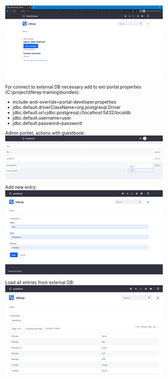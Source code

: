 ![alt text](https://github.com/usovaleksei/liferay-training/blob/master/images/taskOneScreen.PNG)

For connect to external DB necessary add to ext-portal.properties (C:\project\liferay-training\bundles):
- include-and-override=portal-developer.properties
- jdbc.default.driverClassName=org.postgresql.Driver
- jdbc.default.url=jdbc:postgresql://localhost:5432/localdb
- jdbc.default.username=user
- jdbc.default.password=password

Admin portlet, actions with guestbook:
![alt text](https://github.com/usovaleksei/liferay-training/blob/master/images/admin_portlet.PNG)

Add new entry:
![alt text](https://github.com/usovaleksei/liferay-training/blob/master/images/new_entry.PNG)

Load all entries from external DB:
![alt text](https://github.com/usovaleksei/liferay-training/blob/master/images/guestbook_DB_load_entry.PNG)

